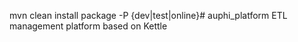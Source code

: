 mvn clean install package -P {dev|test|online}# auphi_platform
ETL management platform based on Kettle
